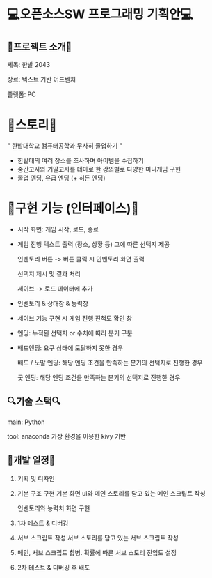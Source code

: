 # 💻오픈소스SW 프로그래밍 기획안💻


## 🎵프로젝트 소개🎵

제목: 한밭 2043

장르: 텍스트 기반 어드벤처

플랫폼: PC

# 📝스토리📝
" 한밭대학교 컴퓨터공학과 무사히 졸업하기 "

- 한밭대의 여러 장소를 조사하며 아이템을 수집하기
- 중간고사와 기말고사를 테마로 한 강의별로 다양한 미니게임 구현
- 졸업 엔딩, 유급 엔딩 (+ 히든 엔딩)

# 🎁구현 기능 (인터페이스)🎁
- 시작 화면: 게임 시작, 로드, 종료
- 게임 진행
    텍스트 출력 (장소, 상황 등) 그에 따른 선택지 제공
  
    인벤토리 버튼 -> 버튼 클릭 시 인벤토리 화면 출력
  
    선택지 제시 및 결과 처리
  
    세이브 -> 로드 데이터에 추가
  
- 인벤토리 & 상태창 & 능력창
- 세이브 기능 구현 시 게임 진행 진척도 확인 창
- 엔딩: 누적된 선택지 or 수치에 따라 분기 구분
- 
    배드엔딩: 요구 상태에 도달하지 못한 경우
  
    배드 / 노말 엔딩: 해당 엔딩 조건을 만족하는 분기의 선택지로 진행한 경우
  
    굿 엔딩: 해당 엔딩 조건을 만족하는 분기의 선택지로 진행한 경우


## 🔍기술 스택🔍
main: Python

tool: anaconda 가상 환경을 이용한 kivy 기반 


## 🐝개발 일정🐝
1. 기획 및 디자인
2. 기본 구조 구현
   기본 화면 ui와 메인 스토리를 담고 있는 메인 스크립트 작성
   
   인벤토리와 능력치 화면 구현
   
4. 1차 테스트 & 디버깅
5. 서브 스크립트 작성
   서브 스토리를 담고 있는 서브 스크립트 작성
   
7. 메인, 서브 스크립트 합병. 확률에 따른 서브 스토리 진입도 설정
8. 2차 테스트 & 디버깅 후 배포
